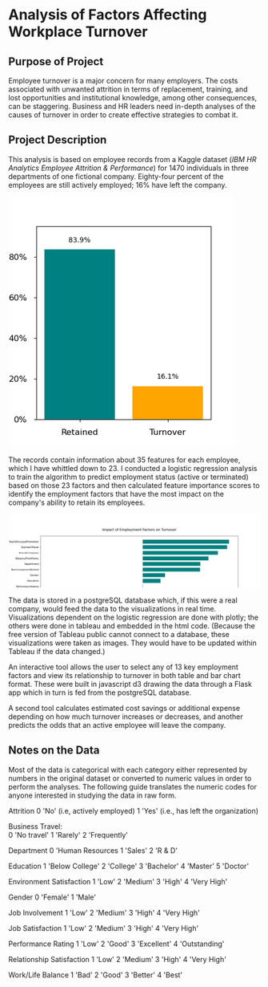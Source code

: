 # Analysis of Factors Affecting Workplace Turnover

## Purpose of Project

Employee turnover is a major concern for many employers.  The costs associated with unwanted attrition in terms of replacement, training, and lost opportunities and institutional knowledge, among other consequences, can be staggering.  Business and HR leaders need in-depth analyses of the causes of turnover in order to create effective strategies to combat it.  

## Project Description

This analysis is based on employee records from a Kaggle dataset (*IBM HR Analytics Employee Attrition & Performance*) for 1470 individuals in three departments of one fictional company.  Eighty-four percent of the employees are still actively employed; 16% have left the company. 

![bar chart](static/overallTurnover.png)

The records contain information about 35 features for each employee, which I have whittled down to 23. I conducted a logistic regression analysis to train the algorithm to predict employment status (active or terminated) based on those 23 factors and then calculated feature importance scores to identify the employment factors that have the most impact on the company's ability to retain its employees.

![cropped list](static/featureImportance-cropped.png)

The data is stored in a postgreSQL database which, if this were a real company, would feed the data to the visualizations in real time.  Visualizations dependent on the logistic regression are done with plotly; the others were done in tableau and embedded in the html code.  (Because the free version of Tableau public cannot connect to a database, these visualizations were taken as images.  They would have to be updated within Tableau if the data changed.)

An interactive tool allows the user to select any of 13 key employment factors and view its relationship to turnover in both table and bar chart format.  These were built in javascript d3 drawing the data through a Flask app which in turn is fed from the postgreSQL database.

A second tool calculates estimated cost savings or additional expense depending on how much turnover increases or decreases, and another predicts the odds that an active employee will leave the company.

## Notes on the Data

Most of the data is categorical with each category either represented by numbers in the original dataset or converted to numeric values in order to perform the analyses.  The following guide translates the numeric codes for anyone interested in studying the data in raw form.  

Attrition
0 'No' (i.e, actively employed)
1 'Yes' (i.e., has left the organization)

Business Travel:  
0 'No travel'
1 'Rarely'
2 'Frequently'

Department
0 'Human Resources
1 'Sales'
2 'R & D'

Education
1 'Below College'
2 'College'
3 'Bachelor'
4 'Master'
5 'Doctor'

Environment Satisfaction
1 'Low'
2 'Medium'
3 'High'
4 'Very High'

Gender
0 'Female'
1 'Male'

Job Involvement
1 'Low'
2 'Medium'
3 'High'
4 'Very High'

Job Satisfaction
1 'Low'
2 'Medium'
3 'High'
4 'Very High'

Performance Rating
1 'Low'
2 'Good'
3 'Excellent'
4 'Outstanding'

Relationship Satisfaction
1 'Low'
2 'Medium'
3 'High'
4 'Very High'

Work/Life Balance
1 'Bad'
2 'Good'
3 'Better'
4 'Best'